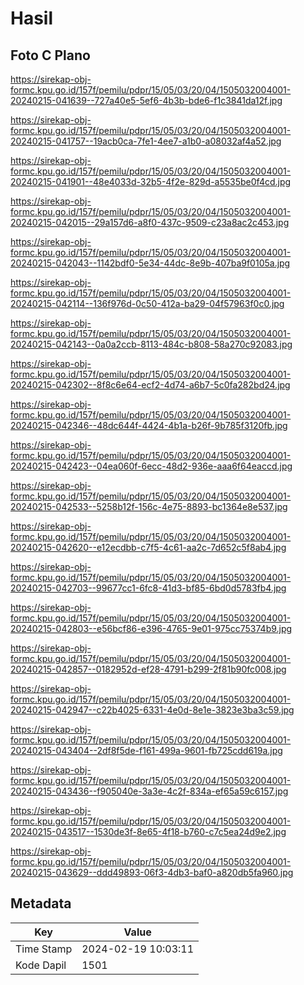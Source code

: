# Hasil

## Foto C Plano

https://sirekap-obj-formc.kpu.go.id/157f/pemilu/pdpr/15/05/03/20/04/1505032004001-20240215-041639--727a40e5-5ef6-4b3b-bde6-f1c3841da12f.jpg

https://sirekap-obj-formc.kpu.go.id/157f/pemilu/pdpr/15/05/03/20/04/1505032004001-20240215-041757--19acb0ca-7fe1-4ee7-a1b0-a08032af4a52.jpg

https://sirekap-obj-formc.kpu.go.id/157f/pemilu/pdpr/15/05/03/20/04/1505032004001-20240215-041901--48e4033d-32b5-4f2e-829d-a5535be0f4cd.jpg

https://sirekap-obj-formc.kpu.go.id/157f/pemilu/pdpr/15/05/03/20/04/1505032004001-20240215-042015--29a157d6-a8f0-437c-9509-c23a8ac2c453.jpg

https://sirekap-obj-formc.kpu.go.id/157f/pemilu/pdpr/15/05/03/20/04/1505032004001-20240215-042043--1142bdf0-5e34-44dc-8e9b-407ba9f0105a.jpg

https://sirekap-obj-formc.kpu.go.id/157f/pemilu/pdpr/15/05/03/20/04/1505032004001-20240215-042114--136f976d-0c50-412a-ba29-04f57963f0c0.jpg

https://sirekap-obj-formc.kpu.go.id/157f/pemilu/pdpr/15/05/03/20/04/1505032004001-20240215-042143--0a0a2ccb-8113-484c-b808-58a270c92083.jpg

https://sirekap-obj-formc.kpu.go.id/157f/pemilu/pdpr/15/05/03/20/04/1505032004001-20240215-042302--8f8c6e64-ecf2-4d74-a6b7-5c0fa282bd24.jpg

https://sirekap-obj-formc.kpu.go.id/157f/pemilu/pdpr/15/05/03/20/04/1505032004001-20240215-042346--48dc644f-4424-4b1a-b26f-9b785f3120fb.jpg

https://sirekap-obj-formc.kpu.go.id/157f/pemilu/pdpr/15/05/03/20/04/1505032004001-20240215-042423--04ea060f-6ecc-48d2-936e-aaa6f64eaccd.jpg

https://sirekap-obj-formc.kpu.go.id/157f/pemilu/pdpr/15/05/03/20/04/1505032004001-20240215-042533--5258b12f-156c-4e75-8893-bc1364e8e537.jpg

https://sirekap-obj-formc.kpu.go.id/157f/pemilu/pdpr/15/05/03/20/04/1505032004001-20240215-042620--e12ecdbb-c7f5-4c61-aa2c-7d652c5f8ab4.jpg

https://sirekap-obj-formc.kpu.go.id/157f/pemilu/pdpr/15/05/03/20/04/1505032004001-20240215-042703--99677cc1-6fc8-41d3-bf85-6bd0d5783fb4.jpg

https://sirekap-obj-formc.kpu.go.id/157f/pemilu/pdpr/15/05/03/20/04/1505032004001-20240215-042803--e56bcf86-e396-4765-9e01-975cc75374b9.jpg

https://sirekap-obj-formc.kpu.go.id/157f/pemilu/pdpr/15/05/03/20/04/1505032004001-20240215-042857--0182952d-ef28-4791-b299-2f81b90fc008.jpg

https://sirekap-obj-formc.kpu.go.id/157f/pemilu/pdpr/15/05/03/20/04/1505032004001-20240215-042947--c22b4025-6331-4e0d-8e1e-3823e3ba3c59.jpg

https://sirekap-obj-formc.kpu.go.id/157f/pemilu/pdpr/15/05/03/20/04/1505032004001-20240215-043404--2df8f5de-f161-499a-9601-fb725cdd619a.jpg

https://sirekap-obj-formc.kpu.go.id/157f/pemilu/pdpr/15/05/03/20/04/1505032004001-20240215-043436--f905040e-3a3e-4c2f-834a-ef65a59c6157.jpg

https://sirekap-obj-formc.kpu.go.id/157f/pemilu/pdpr/15/05/03/20/04/1505032004001-20240215-043517--1530de3f-8e65-4f18-b760-c7c5ea24d9e2.jpg

https://sirekap-obj-formc.kpu.go.id/157f/pemilu/pdpr/15/05/03/20/04/1505032004001-20240215-043629--ddd49893-06f3-4db3-baf0-a820db5fa960.jpg


## Metadata

| Key        | Value               |
| ---------- | ------------------- |
| Time Stamp | 2024-02-19 10:03:11 |
| Kode Dapil | 1501                |



